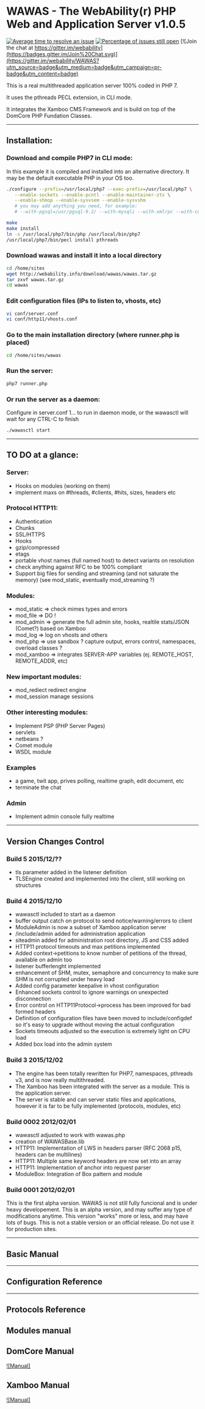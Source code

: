 # WAWAS - The WebAbility(r) PHP Web and Application Server v1.0.5

[![Average time to resolve an issue](http://isitmaintained.com/badge/resolution/webability/WAWAS.svg)](http://isitmaintained.com/project/webability/WAWAS "Average time to resolve an issue")
[![Percentage of issues still open](http://isitmaintained.com/badge/open/webability/WAWAS.svg)](http://isitmaintained.com/project/webability/WAWAS "Percentage of issues still open")
[![Join the chat at https://gitter.im/webability](https://badges.gitter.im/Join%20Chat.svg)](https://gitter.im/webability/WAWAS?utm_source=badge&utm_medium=badge&utm_campaign=pr-badge&utm_content=badge)


This is a real multithreaded application server 100% coded in PHP 7.

It uses the pthreads PECL extension, in CLI mode.

It integrates the Xamboo CMS Framework and is build on top of the DomCore PHP Fundation Classes.

---

## Installation:

### Download and compile PHP7 in CLI mode:
In this example it is compiled and installed into an alternative directory.
It may be the default executable PHP in your OS too.

```bash
./configure --prefix=/usr/local/php7 --exec-prefix=/usr/local/php7 \
   --enable-sockets --enable-pcntl --enable-maintainer-zts \
   --enable-shmop --enable-sysvsem --enable-sysvshm
   # you may add anything you need, for example:
   # --with-pgsql=/usr/pgsql-9.2/ --with-mysqli --with-xmlrpc --with-curl

make
make install
ln -s /usr/local/php7/bin/php /usr/local/bin/php7
/usr/local/php7/bin/pecl install pthreads
```

### Download wawas and install it into a local directory

```bash
cd /home/sites
wget http://webability.info/download/wawas/wawas.tar.gz
tar zxvf wawas.tar.gz
cd wawas
```

### Edit configuration files (IPs to listen to, vhosts, etc)

```bash
vi conf/server.conf
vi conf/http11/vhosts.conf
```

### Go to the main installation directory (where runner.php is placed)

```bash
cd /home/sites/wawas
```

### Run the server:

```bash
php7 runner.php
```

### Or run the server as a daemon:

Configure in server.conf <daemon><state>1</state>...
to run in daemon mode, or the wawasctl will wait for any CTRL-C to finish

```bash
./wawasctl start
```

---

## TO DO at a glance:

### Server:
- Hooks on modules (working on them)
- implement maxs on #threads, #clients, #hits, sizes, headers etc

### Protocol HTTP11:
- Authentication
- Chunks
- SSL/HTTPS
- Hooks
- gzip/compressed
- etags
- portable vhost names (full named host) to detect variants on resolution
- check anything against RFC to be 100% compliant
- Support big files for sending and streaming (and not saturate the memory) (see mod_static, eventually mod_streaming ?)

### Modules:
- mod_static => check mimes types and errors
- mod_file => DO !
- mod_admin => generate the full admin site, hooks, realtile stats/JSON (Comet?) based on Xamboo
- mod_log => log on vhosts and others
- mod_php => use sandbox ? capture output, errors control, namespaces, overload classes ?
- mod_xamboo => integrates SERVER-APP variables (ej. REMOTE_HOST, REMOTE_ADDR, etc)

### New important modules:
- mod_rediect redirect engine
- mod_session manage sessions

### Other interesting modules:
- Implement PSP (PHP Server Pages)
- servlets
- netbeans ?
- Comet module
- WSDL module

### Examples
- a game, twit app, prives polling, realtime graph, edit document, etc
- terminate the chat

### Admin
- Implement admin console fully realtime

---

## Version Changes Control

### Build 5 2015/12/??
- tls parameter added in the listener definition
- TLSEngine created and implemented into the client, still working on structures

### Build 4 2015/12/10
- wawasctl included to start as a daemon
- buffer output catch on protocol to send notice/warning/errors to client
- ModuleAdmin is now a subset of Xamboo application server
- /include/admin added for administration application
- siteadmin added for administration root directory, JS and CSS added
- HTTP11 protocol timeouts and max petitions implemented
- Added context->petitions to know number of petitions of the thread, available on admin too
- listener bufferlenght implemented
- enhancement of SHM, mutex, semaphore and concurrency to make sure SHM is not corrupted under heavy load
- Added config parameter keepalive in vhost configuration
- Enhanced sockets control to ignore warnings on unexpected disconnection
- Error control on HTTP11Protocol->process has been improved for bad formed headers
- Definition of configuration files have been moved to include/configdef so it's easy to upgrade without moving the actual configuration
- Sockets timeouts adjusted so the execution is extremely light on CPU load 
- Added box load into the admin system

### Build 3 2015/12/02
- The engine has been totally rewritten for PHP7, namespaces, pthreads v3, and is now really multithreaded.
- The Xamboo has been integrated with the server as a module. This is the application server.
- The server is stable and can server static files and applications, however it is far to be fully implemented (protocols, modules, etc)


### Build 0002 2012/02/01
- wawasctl adjusted to work with wawas.php
- creation of WAWASBase.lib
- HTTP11: Implementation of LWS in headers parser (RFC 2068 p15, headers can be multilines)
- HTTP11: Multiple same keyword headers are now set into an array
- HTTP11: Implementation of anchor into request parser
- ModuleBox: Integration of Box pattern and module

### Build 0001 2012/02/01
This is the first alpha version.
WAWAS is not still fully funcional and is under heavy developement.
This is an alpha version, and may suffer any type of modifications anytime.
This version "works" more or less, and may have lots of bugs.
This is not a stable version or an official release.
Do not use it for production sites.

---

## Basic Manual

---

## Configuration Reference

---

## Protocols Reference

## Modules manual

## DomCore Manual

[![Manual]](http://www.webability.info/?P=documentacion&wiki=/DomCore)

## Xamboo Manual

[![Manual]](http://www.webability.info/?P=documentacion&wiki=/Xamboo)
